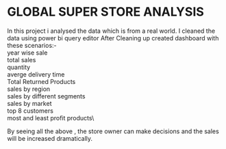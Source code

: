 
# GLOBAL SUPER STORE ANALYSIS


In this project i analysed the data which is  from a real world.
I cleaned the data using power bi query editor
After Cleaning up created dashboard with these scenarios:-\
 year wise sale\
 total sales\
 quantity\
 averge delivery time\
 Total Returned Products\
 sales by region\
 sales by different segments\
 sales by market\
 top 8 customers\
 most and least profit products\

 By seeing all the above , the store owner can make decisions and the sales will be increased dramatically.
